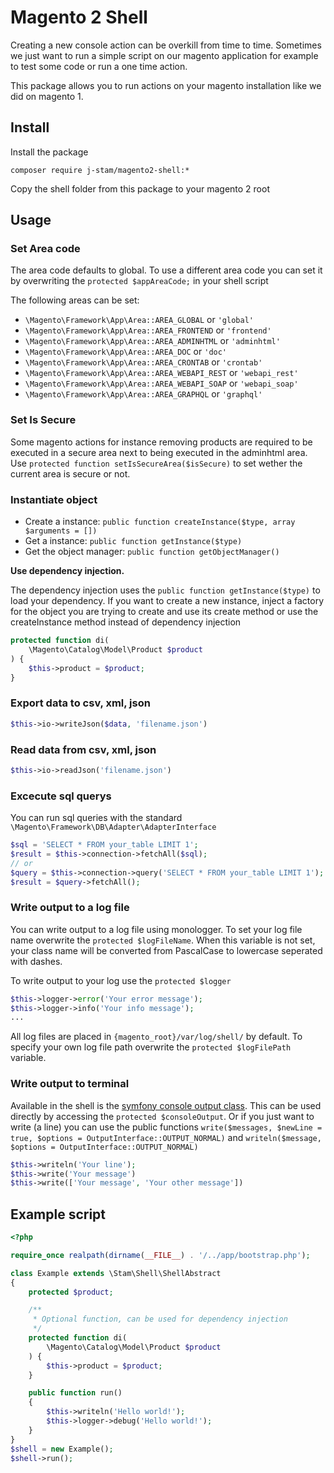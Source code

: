 # Magento 2 Shell
Creating a new console action can be overkill from time to time. Sometimes we just want to run a simple script on our magento application for example to test some code or run a one time action. 

This package allows you to run actions on your magento installation like we did on magento 1.

## Install
Install the package
```
composer require j-stam/magento2-shell:*
```

Copy the shell folder from this package to your magento 2 root

## Usage

### Set Area code
The area code defaults to global. 
To use a different area code you can set it by overwriting the `protected $appAreaCode;` in your shell script

The following areas can be set:
* `\Magento\Framework\App\Area::AREA_GLOBAL` or `'global'`
* `\Magento\Framework\App\Area::AREA_FRONTEND` or `'frontend'`
* `\Magento\Framework\App\Area::AREA_ADMINHTML` or `'adminhtml'`
* `\Magento\Framework\App\Area::AREA_DOC` or `'doc'`
* `\Magento\Framework\App\Area::AREA_CRONTAB` or `'crontab'`
* `\Magento\Framework\App\Area::AREA_WEBAPI_REST` or `'webapi_rest'`
* `\Magento\Framework\App\Area::AREA_WEBAPI_SOAP` or `'webapi_soap'`
* `\Magento\Framework\App\Area::AREA_GRAPHQL` or `'graphql'`

### Set Is Secure
Some magento actions for instance removing products are required to be executed in a secure area next to being executed
in the adminhtml area. Use `protected function setIsSecureArea($isSecure)` to set wether the current area is secure or not.

### Instantiate object
* Create a instance: `public function createInstance($type, array $arguments = [])`
* Get a instance: `public function getInstance($type)`
* Get the object manager: `public function getObjectManager()`

**Use dependency injection.**

The dependency injection uses the `public function getInstance($type)` to load your dependency. 
If you want to create a new instance, inject a factory for the object you are trying to create and use its create method 
or use the createInstance method instead of dependency injection

```php
protected function di(
    \Magento\Catalog\Model\Product $product
) {
    $this->product = $product;
}
```

### Export data to csv, xml, json
```php 
$this->io->writeJson($data, 'filename.json')
```

### Read data from csv, xml, json
```php 
$this->io->readJson('filename.json')
```

### Excecute sql querys
You can run sql queries with the standard `\Magento\Framework\DB\Adapter\AdapterInterface`
```php
$sql = 'SELECT * FROM your_table LIMIT 1';
$result = $this->connection->fetchAll($sql);
// or
$query = $this->connection->query('SELECT * FROM your_table LIMIT 1');
$result = $query->fetchAll();
```

### Write output to a log file
You can write output to a log file using monologger. To set your log file name overwrite the `protected $logFileName`.
When this variable is not set, your class name will be converted from PascalCase to lowercase seperated with dashes.

To write output to your log use the `protected $logger`
```php
$this->logger->error('Your error message');
$this->logger->info('Your info message');
...
```
All log files are placed in `{magento_root}/var/log/shell/` by default. To specify your own log file path overwrite the `protected $logFilePath` variable. 

### Write output to terminal
Available in the shell is the [symfony console output class](https://symfony.com/doc/current/console.html#console-output).
This can be used directly by accessing the `protected $consoleOutput`. Or if you just want to write (a line) you can use the
public functions `write($messages, $newLine = true, $options = OutputInterface::OUTPUT_NORMAL)` and `writeln($message, $options = OutputInterface::OUTPUT_NORMAL)`
```php
$this->writeln('Your line');
$this->write('Your message')
$this->write(['Your message', 'Your other message'])
```

## Example script
```php
<?php

require_once realpath(dirname(__FILE__) . '/../app/bootstrap.php');

class Example extends \Stam\Shell\ShellAbstract
{
    protected $product;

    /**
     * Optional function, can be used for dependency injection
     */
    protected function di(
        \Magento\Catalog\Model\Product $product
    ) {
        $this->product = $product;
    }

    public function run()
    {
        $this->writeln('Hello world!');
        $this->logger->debug('Hello world!');
    }
}
$shell = new Example();
$shell->run();
```